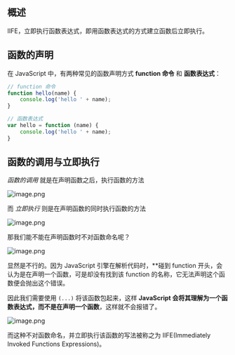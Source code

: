 ## 概述

IIFE，立即执行函数表达式，即用函数表达式的方式建立函数后立即执行。

## 函数的声明

在 JavaScript 中，有两种常见的函数声明方式 **function 命令** 和 **函数表达式**：

```javascript
// function 命令
function hello(name) {
    console.log('hello ' + name);
}

// 函数表达式
var hello = function (name) {
    console.log('hello ' + name);
}
```

## 函数的调用与立即执行

*函数的调用* 就是在声明函数之后，执行函数的方法

![image.png](https://cdn.jsdelivr.net/gh/breezyfrost/image-host/202304081015593.png)


而 *立即执行* 则是在声明函数的同时执行函数的方法

![image.png](https://cdn.jsdelivr.net/gh/breezyfrost/image-host/202304081017700.png)

那我们能不能在声明函数时不对函数命名呢？

![image.png](https://cdn.jsdelivr.net/gh/breezyfrost/image-host/202304081022334.png)

显然是不行的。因为 JavaScript 引擎在解析代码时，**碰到 function 开头，会认为是在声明一个函数，可是却没有找到该 function 的名称，它无法声明这个函数便会抛出这个错误。

因此我们需要使用 `(...)` 将该函数包起来，这样 **JavaScript 会将其理解为一个函数表达式，而不是在声明一个函数**，这样就不会报错了。

![image.png](https://cdn.jsdelivr.net/gh/breezyfrost/image-host/202304081029065.png)

而这种不对函数命名，并立即执行该函数的写法被称之为 IIFE(Immediately Invoked Functions Expressions)。
